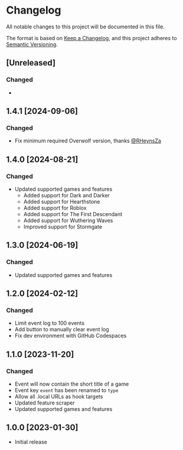 # Changelog

All notable changes to this project will be documented in this file.

The format is based on [Keep a Changelog](https://keepachangelog.com/en/1.0.0/),
and this project adheres to [Semantic Versioning](https://semver.org/spec/v2.0.0.html).

## [Unreleased]

### Changed

-

## 1.4.1 [2024-09-06]

### Changed

 - Fix minimum required Overwolf version, thanks [@RHeynsZa](https://github.com/RHeynsZa)

## 1.4.0 [2024-08-21]

### Changed

-   Updated supported games and features
    -   Added support for Dark and Darker
    -   Added support for Hearthstone
    -   Added support for Roblox
    -   Added support for The First Descendant
    -   Added support for Wuthering Waves
    -   Improved support for Stormgate

## 1.3.0 [2024-06-19]

### Changed

-   Updated supported games and features

## 1.2.0 [2024-02-12]

### Changed

-   Limit event log to 100 events
-   Add button to manually clear event log
-   Fix dev environment with GitHub Codespaces

## 1.1.0 [2023-11-20]

### Changed

-   Event will now contain the short title of a game
-   Event key `event` has been renamed to `type`
-   Allow all .local URLs as hook targets
-   Updated feature scraper
-   Updated supported games and features

## 1.0.0 [2023-01-30]

-   Initial release
